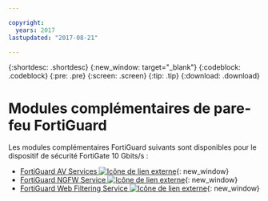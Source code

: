 ```yaml
---

copyright:
  years: 2017
lastupdated: "2017-08-21"

---
```


{:shortdesc: .shortdesc}
{:new_window: target="_blank"}
{:codeblock: .codeblock}
{:pre: .pre}
{:screen: .screen}
{:tip: .tip}
{:download: .download}

# Modules complémentaires de pare-feu FortiGuard
Les modules complémentaires FortiGuard suivants sont disponibles pour le dispositif de sécurité FortiGate 10 Gbits/s :

* [FortiGuard AV Services ![Icône de lien externe](../../icons/launch-glyph.svg "Icône de lien externe")](https://www.fortinet.com/products/security-subscriptions/antivirus.html){: new_window}
* [FortiGuard NGFW Service ![Icône de lien externe](../../icons/launch-glyph.svg "Icône de lien externe")](https://www.fortinet.com/products/security-subscriptions/intrusion-prevention.html){: new_window}
* [FortiGuard Web Filtering Service ![Icône de lien externe](../../icons/launch-glyph.svg "Icône de lien externe")](https://www.fortinet.com/products/security-subscriptions/web-filtering.html){: new_window}
